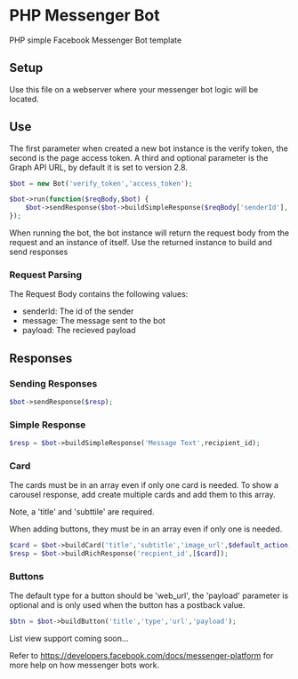 # PHP Messenger Bot
PHP simple Facebook Messenger Bot template


## Setup

Use this file on a webserver where your messenger bot logic will be located.  

## Use

The first parameter when created a new bot instance is the verify token, the second is the page access token.  A third and optional parameter is the Graph API URL, by default it is set to version 2.8.  

```php
$bot = new Bot('verify_token','access_token');

$bot->run(function($reqBody,$bot) {
	$bot->sendResponse($bot->buildSimpleResponse($reqBody['senderId'],'mesage text');
});
```

When running the bot, the bot instance will return the request body from the request and an instance of itself.  Use the returned instance to build and send responses

### Request Parsing

The Request Body contains the following values:

- senderId: The id of the sender
- message: The message sent to the bot
- payload: The recieved payload

## Responses

### Sending Responses

```php
$bot->sendResponse($resp);
```

### Simple Response

```php
$resp = $bot->buildSimpleResponse('Message Text',recipient_id);
```

### Card

The cards must be in an array even if only one card is needed.  To show a carousel response, add create multiple cards and add them to this array.

Note, a 'title' and 'subttile' are required.

When adding buttons, they must be in an array even if only one is needed.

```php
$card = $bot->buildCard('title','subtitle','image_url',$default_action,$buttons);
$resp = $bot->buildRichResponse('recpient_id',[$card]);
```

### Buttons

The default type for a button should be 'web_url', the 'payload' parameter is optional and is only used when the button has a postback value.  

```php
$btn = $bot->buildButton('title','type','url','payload');
```

List view support coming soon...

Refer to https://developers.facebook.com/docs/messenger-platform for more help on how messenger bots work.  
